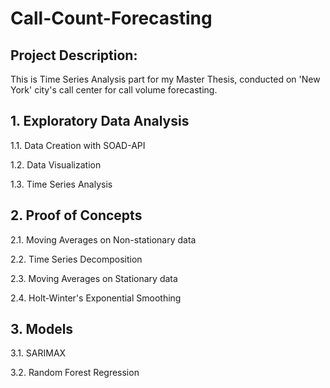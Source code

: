# Call-Count-Forecasting

<h2> Project Description: </h2>
<p>This is Time Series Analysis part for my Master Thesis, conducted on 'New York' city's call center for call volume forecasting.

<h2> 1. Exploratory Data Analysis </h2>
  <p> 1.1. Data Creation with SOAD-API</p>
  <p> 1.2. Data Visualization</p>
  <p> 1.3. Time Series Analysis</p>
  
<h2>2. Proof of Concepts </h2>
  <p> 2.1. Moving Averages on Non-stationary data</p>
  <p> 2.2. Time Series Decomposition</p>
  <p> 2.3. Moving Averages on Stationary data</p>
  <p> 2.4. Holt-Winter's Exponential Smoothing</p>

<h2>3. Models </h2>
  <p> 3.1. SARIMAX</p>
  <p> 3.2. Random Forest Regression</p>
